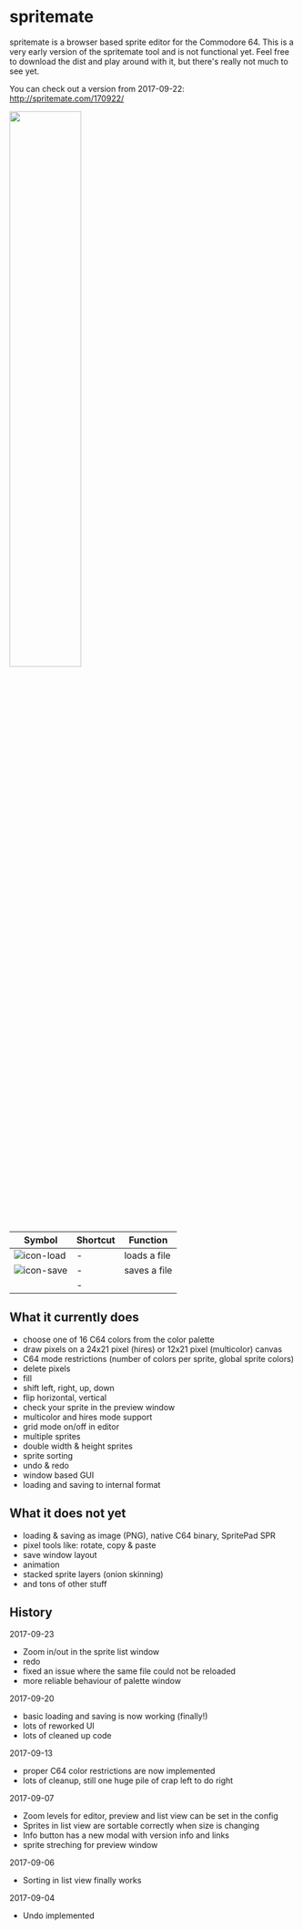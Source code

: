 # spritemate
spritemate is a browser based sprite editor for the Commodore 64. This is a very early version of the spritemate tool and is not functional yet. Feel free to download the dist and play around with it, but there's really not much to see yet.

You can check out a version from 2017-09-22: http://spritemate.com/170922/

<img src="https://user-images.githubusercontent.com/434355/30771674-a15113be-a04d-11e7-9f9f-e29d3582e4fe.png" width= "50%"/>

| Symbol        | Shortcut      | Function  |
| ------------- | ------------- | --------------- |
| ![icon-load](https://user-images.githubusercontent.com/434355/30785990-6a8e9bd0-a16f-11e7-904f-33975fbdb725.png) | - | loads a file |
| ![icon-save](https://user-images.githubusercontent.com/434355/30785997-6ab25638-a16f-11e7-9392-13c1c4b899cd.png) | - | saves a file |
|  | -      |     |

## What it currently does

* choose one of 16 C64 colors from the color palette
* draw pixels on a 24x21 pixel (hires) or 12x21 pixel (multicolor) canvas
* C64 mode restrictions (number of colors per sprite, global sprite colors)
* delete pixels
* fill
* shift left, right, up, down
* flip horizontal, vertical
* check your sprite in the preview window
* multicolor and hires mode support
* grid mode on/off in editor
* multiple sprites
* double width & height sprites
* sprite sorting
* undo & redo
* window based GUI
* loading and saving to internal format

## What it does not yet

* loading & saving as image (PNG), native C64 binary, SpritePad SPR
* pixel tools like: rotate, copy & paste
* save window layout
* animation
* stacked sprite layers (onion skinning)
* and tons of other stuff

## History

2017-09-23
* Zoom in/out in the sprite list window
* redo
* fixed an issue where the same file could not be reloaded
* more reliable behaviour of palette window

2017-09-20
* basic loading and saving is now working (finally!)
* lots of reworked UI
* lots of cleaned up code

2017-09-13
* proper C64 color restrictions are now implemented
* lots of cleanup, still one huge pile of crap left to do right

2017-09-07
* Zoom levels for editor, preview and list view can be set in the config
* Sprites in list view are sortable correctly when size is changing
* Info button has a new modal with version info and links
* sprite streching for preview window

2017-09-06
* Sorting in list view finally works

2017-09-04
* Undo implemented

